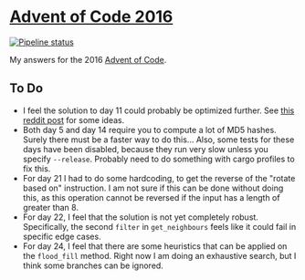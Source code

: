 # [Advent of Code 2016](https://adventofcode.com/2016)

[![Pipeline status][workflows-CI-badge]][actions]

My answers for the 2016 [Advent of Code](https://adventofcode.com/2016).

## To Do

* I feel the solution to day 11 could probably be optimized further. See [this reddit post][day-11-spoilers-1] for some ideas.
* Both day 5 and day 14 require you to compute a lot of MD5 hashes. Surely there must be a faster way to do this... Also, some tests for these days have been disabled, because they run very slow unless you specify `--release`. Probably need to do something with cargo profiles to fix this.
* For day 21 I had to do some hardcoding, to get the reverse of the "rotate based on" instruction. I am not sure if this can be done without doing this, as this operation cannot be reversed if the input has a length of greater than 8.
* For day 22, I feel that the solution is not yet completely robust. Specifically, the second `filter` in `get_neighbours` feels like it could fail in specific edge cases.
* For day 24, I feel that there are some heuristics that can be applied on the `flood_fill` method. Right now I am doing an exhaustive search, but I think some branches can be ignored.


[workflows-CI-badge]: https://github.com/rjvdw/advent-of-code/workflows/CI%202016/badge.svg
[actions]: https://github.com/rjvdw/advent-of-code/actions?query=workflow%3A%22CI+2016%22
[day-11-spoilers-1]: https://www.reddit.com/r/adventofcode/comments/5hoia9/2016_day_11_solutions/db1v1ws
